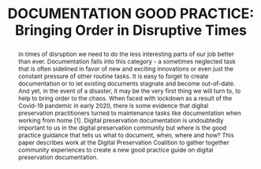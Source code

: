 ---
abstract: In times of disruption we need to do the less interesting parts of our job
  better than ever. Documentation falls into this category - a sometimes neglected
  task that is often sidelined in favor of new and exciting innovations or even just
  the constant pressure of other routine tasks. It is easy to forget to create documentation
  or to let existing documents stagnate and become out-of-date. And yet, in the event
  of a disaster, it may be the very first thing we will turn to, to help to bring
  order to the chaos. When faced with lockdown as a result of the Covid-19 pandemic
  in early 2020, there is some evidence that digital preservation practitioners turned
  to maintenance tasks like documentation when working from home [1]. Digital preservation
  documentation is undoubtedly important to us in the digital preservation community
  but where is the good practice guidance that tells us what to document, when, where
  and how? This paper describes work at the Digital Preservation Coalition to gather
  together community experiences to create a new good practice guide on digital preservation
  documentation.
creators:
- Mitcham, Jenny
date: null
document_url: https://www.ideals.illinois.edu/items/128323/bitstreams/429011/data.pdf
grand_parent: iPRES
institutions: []
keywords:
- documentation
- good practice
- guidance
- collaboration
landing_page_url: https://hdl.handle.net/2142/121120
language: eng
layout: publication
license: CC-BY 4.0 International
notes_url: null
parent: iPRES 2023
publication_type: paper
size: null
slides_url: https://hdl.handle.net/2142/121596
source_name: iPRES
stream_url: null
title: 'DOCUMENTATION GOOD PRACTICE: Bringing Order in Disruptive Times'
year: 2023
---